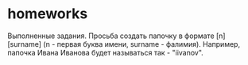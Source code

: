 # homeworks
Выполненные задания.
Просьба создать папочку в формате [n][surname] (n - первая буква имени, surname - фалимия). Например, папочка Ивана Иванова будет называться так - "iivanov".

